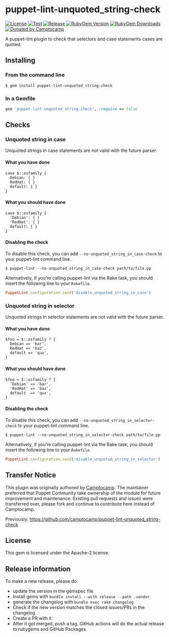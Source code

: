 puppet-lint-unquoted_string-check
=================================

[![License](https://img.shields.io/github/license/voxpupuli/puppet-lint-unquoted_string-check.svg)](https://github.com/voxpupuli/puppet-lint-unquoted_string-check/blob/master/LICENSE)
[![Test](https://github.com/voxpupuli/puppet-lint-unquoted_string-check/actions/workflows/test.yml/badge.svg)](https://github.com/voxpupuli/puppet-lint-unquoted_string-check/actions/workflows/test.yml)
[![Release](https://github.com/voxpupuli/puppet-lint-unquoted_string-check/actions/workflows/release.yml/badge.svg)](https://github.com/voxpupuli/puppet-lint-unquoted_string-check/actions/workflows/release.yml)
[![RubyGem Version](https://img.shields.io/gem/v/puppet-lint-unquoted_string-check.svg)](https://rubygems.org/gems/puppet-lint-unquoted_string-check)
[![RubyGem Downloads](https://img.shields.io/gem/dt/puppet-lint-unquoted_string-check.svg)](https://rubygems.org/gems/puppet-lint-unquoted_string-check)
[![Donated by Camptocamp](https://img.shields.io/badge/donated%20by-camptocamp-fb7047.svg)](#transfer-notice)

A puppet-lint plugin to check that selectors and case statements cases are quoted.

## Installing

### From the command line

```shell
$ gem install puppet-lint-unquoted_string-check
```

### In a Gemfile

```ruby
gem 'puppet-lint-unquoted_string-check', :require => false
```

## Checks

### Unquoted string in case

Unquoted strings in case statements are not valid with the future parser.

#### What you have done

```puppet
case $::osfamily {
  Debian: { }
  RedHat: { }
  default: { }
}
```

#### What you should have done

```puppet
case $::osfamily {
  'Debian': { }
  'RedHat': { }
  default: { }
}
```

#### Disabling the check

To disable this check, you can add `--no-unquoted_string_in_case-check` to your puppet-lint command line.

```shell
$ puppet-lint --no-unquoted_string_in_case-check path/to/file.pp
```

Alternatively, if you’re calling puppet-lint via the Rake task, you should insert the following line to your `Rakefile`.

```ruby
PuppetLint.configuration.send('disable_unquoted_string_in_case')
```


### Unquoted string in selector

Unquoted strings in selector statements are not valid with the future parser.

#### What you have done

```puppet
$foo = $::osfamily ? {
  Debian => 'bar',
  RedHat => 'baz',
  default => 'qux',
}
```

#### What you should have done

```puppet
$foo = $::osfamily ? {
  'Debian' => 'bar',
  'RedHat' => 'baz',
  default  => 'qux',
}
```

#### Disabling the check

To disable this check, you can add `--no-unquoted_string_in_selector-check` to your puppet-lint command line.

```shell
$ puppet-lint --no-unquoted_string_in_selector-check path/to/file.pp
```

Alternatively, if you’re calling puppet-lint via the Rake task, you should insert the following line to your `Rakefile`.

```ruby
PuppetLint.configuration.send('disable_unquoted_string_in_selector')
```

## Transfer Notice

This plugin was originally authored by [Camptocamp](http://www.camptocamp.com).
The maintainer preferred that Puppet Community take ownership of the module for future improvement and maintenance.
Existing pull requests and issues were transferred over, please fork and continue to contribute here instead of Camptocamp.

Previously: https://github.com/camptocamp/puppet-lint-unquoted_string-check

## License

This gem is licensed under the Apache-2 license.

## Release information

To make a new release, please do:
* update the version in the gemspec file
* Install gems with `bundle install --with release --path .vendor`
* generate the changelog with `bundle exec rake changelog`
* Check if the new version matches the closed issues/PRs in the changelog
* Create a PR with it
* After it got merged, push a tag. GitHub actions will do the actual release to rubygems and GitHub Packages
